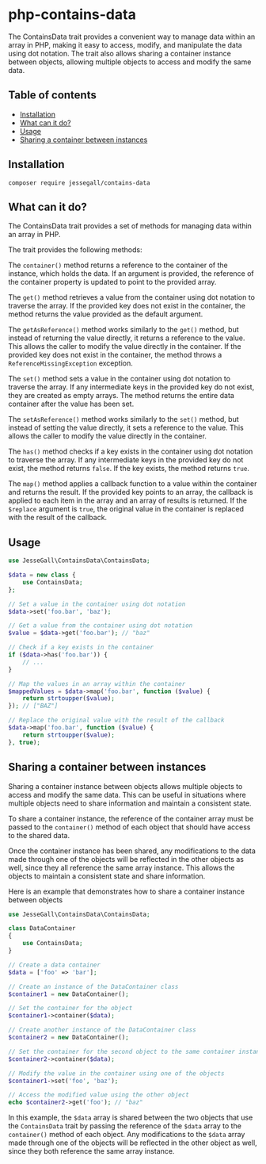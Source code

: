 # php-contains-data

The ContainsData trait provides a convenient way to manage data within an array in PHP, making it easy to access, modify, and manipulate the data using dot notation. 
The trait also allows sharing a container instance between objects, allowing multiple objects to access and modify the same data.

## Table of contents

- [Installation](#installation)
- [What can it do?](#what-can-it-do)
- [Usage](#usage)
- [Sharing a container between instances](#sharing-a-container-between-instances)

## Installation

```
composer require jessegall/contains-data
```

## What can it do?

The ContainsData trait provides a set of methods for managing data within an array in PHP.

The trait provides the following methods:

The `container()` method returns a reference to the container of the instance, which holds the data. If an argument is provided, the reference of the container property is updated to point to the provided array.

The `get()` method retrieves a value from the container using dot notation to traverse the array. If the provided key does not exist in the container, the method returns the value provided as the default argument.

The `getAsReference()` method works similarly to the `get()` method, but instead of returning the value directly, it returns a reference to the value. This allows the caller to modify the value directly in the container. If the provided key does not exist in the container, the method throws a `ReferenceMissingException` exception.

The `set()` method sets a value in the container using dot notation to traverse the array. If any intermediate keys in the provided key do not exist, they are created as empty arrays. The method returns the entire data container after the value has been set.

The `setAsReference()` method works similarly to the `set()` method, but instead of setting the value directly, it sets a reference to the value. This allows the caller to modify the value directly in the container.

The `has()` method checks if a key exists in the container using dot notation to traverse the array. If any intermediate keys in the provided key do not exist, the method returns `false`. If the key exists, the method returns `true`.

The `map()` method applies a callback function to a value within the container and returns the result. If the provided key points to an array, the callback is applied to each item in the array and an array of results is returned. If the `$replace` argument is `true`, the original value in the container is replaced with the result of the callback.


## Usage

```php
use JesseGall\ContainsData\ContainsData;

$data = new class {
    use ContainsData;
};

// Set a value in the container using dot notation
$data->set('foo.bar', 'baz');

// Get a value from the container using dot notation
$value = $data->get('foo.bar'); // "baz"

// Check if a key exists in the container
if ($data->has('foo.bar')) {
    // ...
}

// Map the values in an array within the container
$mappedValues = $data->map('foo.bar', function ($value) {
    return strtoupper($value);
}); // ["BAZ"]

// Replace the original value with the result of the callback
$data->map('foo.bar', function ($value) {
    return strtoupper($value);
}, true);

```

## Sharing a container between instances

Sharing a container instance between objects allows multiple objects to access and modify the same data. This can be useful in situations where multiple objects need to share information and maintain a consistent state.

To share a container instance, the reference of the container array must be passed to the `container()` method of each object that should have access to the shared data.

Once the container instance has been shared, any modifications to the data made through one of the objects will be reflected in the other objects as well, since they all reference the same array instance. This allows the objects to maintain a consistent state and share information.

Here is an example that demonstrates how to share a container instance between objects
```php
use JesseGall\ContainsData\ContainsData;

class DataContainer
{
    use ContainsData;
}

// Create a data container
$data = ['foo' => 'bar'];

// Create an instance of the DataContainer class
$container1 = new DataContainer();

// Set the container for the object
$container1->container($data);

// Create another instance of the DataContainer class
$container2 = new DataContainer();

// Set the container for the second object to the same container instance
$container2->container($data);

// Modify the value in the container using one of the objects
$container1->set('foo', 'baz');

// Access the modified value using the other object
echo $container2->get('foo'); // "baz"
````
In this example, the `$data` array is shared between the two objects that use the `ContainsData` trait by passing the reference of the `$data` array to the `container()` method of each object. Any modifications to the `$data` array made through one of the objects will be reflected in the other object as well, since they both reference the same array instance.
